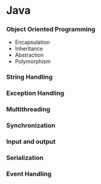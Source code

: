 # Java

### Object Oriented Programming

* Encapsulation 
* Inheritance
* Abstraction
* Polymorphism

### String Handling
### Exception Handling
### Multithreading
### Synchronization
### Input and output
### Serialization
### Event Handling





